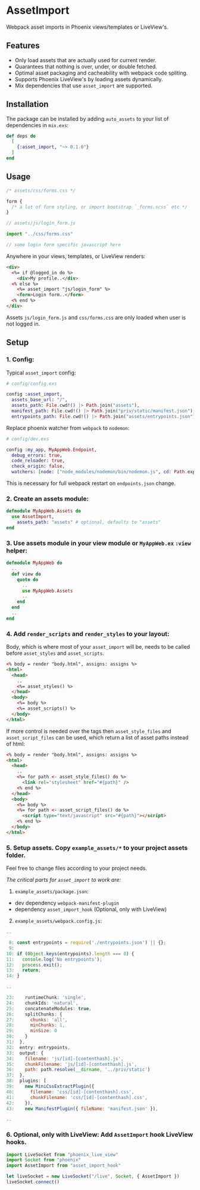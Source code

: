 # AssetImport

Webpack asset imports in Phoenix views/templates or LiveView's.

## Features
- Only load assets that are actually used for current render.
- Quarantees that nothing is over, under, or double fetched.
- Optimal asset packaging and cacheability with webpack code spliting.
- Supports Phoenix LiveView's by loading assets dynamically.
- Mix dependencies that use `asset_import` are supported.

## Installation

The package can be installed by adding `auto_assets` to your list of dependencies in `mix.exs`:

```elixir
def deps do
  [
    {:asset_import, "~> 0.1.0"}
  ]
end
```

## Usage

```css
/* assets/css/forms.css */

form {
  /* a lot of form styling, or import bootstrap `_forms.scss` etc */
}
```

```javascript
// assets/js/login_form.js

import "../css/forms.css"

// some login form specific javascript here
```

Anywhere in your views, templates, or LiveView renders:
```html
<div>
  <%= if @logged_in do %>
    <div>My profile..</div>
  <% else %>
    <%= asset_import "js/login_form" %>
    <form>Login form..</form>
  <% end %>
</div>
```

Assets `js/login_form.js` and `css/forms.css` are only loaded when user is not logged in.

## Setup

### 1. Config:

Typical `asset_import` config:
```elixir
# config/config.exs

config :asset_import,
  assets_base_url: "/",
  assets_path: File.cwd!() |> Path.join("assets"),
  manifest_path: File.cwd!() |> Path.join("priv/static/manifest.json"),
  entrypoints_path: File.cwd!() |> Path.join("assets/entrypoints.json")
```

Replace phoenix watcher from `webpack` to `nodemon`:
```elixir
# config/dev.exs

config :my_app, MyAppWeb.Endpoint,
  debug_errors: true,
  code_reloader: true,
  check_origin: false,
  watchers: [node: ["node_modules/nodemon/bin/nodemon.js", cd: Path.expand("../assets", __DIR__)]]
```
This is necessary for full webpack restart on `endpoints.json` change.

### 2. Create an assets module:

```elixir
defmodule MyAppWeb.Assets do
  use AssetImport,
    assets_path: "assets" # optional, defaults to "assets"
end
```

### 3. Use assets module in your view module or `MyAppWeb.ex` `:view` helper:

```elixir
defmodule MyAppWeb do
  ..
  def view do
    quote do
      ..
      use MyAppWeb.Assets
      ..
    end
  end
  ..
end
```

### 4. Add `render_scripts` and `render_styles` to your layout:

Body, which is where most of your `asset_import` will be, needs to be called before `asset_styles` and `asset_scripts`.

```html
<% body = render "body.html", assigns: assigns %>
<html>
  <head>
    ..
    <%= asset_styles() %>
  </head>
  <body>
    <%= body %>
    <%= asset_scripts() %>
  </body>
</html>
```

If more control is needed over the tags then `asset_style_files` and `asset_script_files` can be used, which return a list of asset paths instead of html:
```html
<% body = render "body.html", assigns: assigns %>
<html>
  <head>
    ..
    <%= for path <- asset_style_files() do %>
      <link rel="stylesheet" href="#{path}" />
    <% end %>
  </head>
  <body>
    <%= body %>
    <%= for path <- asset_script_files() do %>
      <script type="text/javascript" src="#{path}"></script>
    <% end %>
  </body>
</html>
```

### 5. Setup assets. Copy `example_assets/*` to your project assets folder.

Feel free to change files according to your project needs.

*The critical parts for `asset_import` to work are:*

1. `example_assets/package.json`:
  - dev dependency `webpack-manifest-plugin`
  - dependency `asset_import_hook` (Optional, only with LiveView)

2. `example_assets/webpack.config.js`:
```javascript
..

 8: const entrypoints = require('./entrypoints.json') || {};
 9:
10: if (Object.keys(entrypoints).length === 0) {
11:   console.log('No entrypoints');
12:   process.exit();
13:   return;
14: }

..

23:    runtimeChunk: 'single',
24:    chunkIds: 'natural',
25:    concatenateModules: true,
26:    splitChunks: {
27:      chunks: 'all',
28:      minChunks: 1,
29:      minSize: 0
30:    }
31:  },
32:  entry: entrypoints,
33:  output: {
34:    filename: 'js/[id]-[contenthash].js',
35:    chunkFilename: 'js/[id]-[contenthash].js',
36:    path: path.resolve(__dirname, '../priv/static')
37:  },
38:  plugins: [
39:    new MiniCssExtractPlugin({
40:      filename: 'css/[id]-[contenthash].css',
41:      chunkFilename: 'css/[id]-[contenthash].css',
42:    }),
43:    new ManifestPlugin({ fileName: 'manifest.json' }),

..
```

### 6. Optional, only with LiveView: Add `AssetImport` hook LiveView hooks.

```javascript
import LiveSocket from "phoenix_live_view"
import Socket from "phoenix"
import AssetImport from "asset_import_hook"

let liveSocket = new LiveSocket("/live", Socket, { AssetImport })
liveSocket.connect()
```
